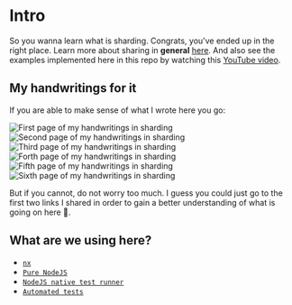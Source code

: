 # Intro

So you wanna learn what is sharding. Congrats, you've ended up in the right place. Learn more about sharing in **general** [here](https://aws.amazon.com/what-is/database-sharding/). And also see the examples implemented here in this repo by watching this [YouTube video](https://youtu.be/8sk75-6W0ik?si=qICl1DboCdU4V3mB).

## My handwritings for it

If you are able to make sense of what I wrote here you go:

![First page of my handwritings in sharding](./assets/01.jpeg)
![Second page of my handwritings in sharding](./assets/02.jpg)
![Third page of my handwritings in sharding](./assets/03.jpg)
![Forth page of my handwritings in sharding](./assets/04.jpg)
![Fifth page of my handwritings in sharding](./assets/05.jpg)
![Sixth page of my handwritings in sharding](./assets/06.jpg)

But if you cannot, do not worry too much. I guess you could just go to the first two links I shared in order to gain a better understanding of what is going on here :slightly_smiling_face:.

## What are we using here?

- [`nx`](https://nx.dev/)
- [`Pure NodeJS`](https://nodejs.org/en)
- [`NodeJS native test runner`](https://dev.to/mbarzeev/is-nodejs-test-runner-dev-ready-4gm8)
- [`Automated tests`](https://docs.github.com/en/actions/automating-builds-and-tests/building-and-testing-nodejs)
